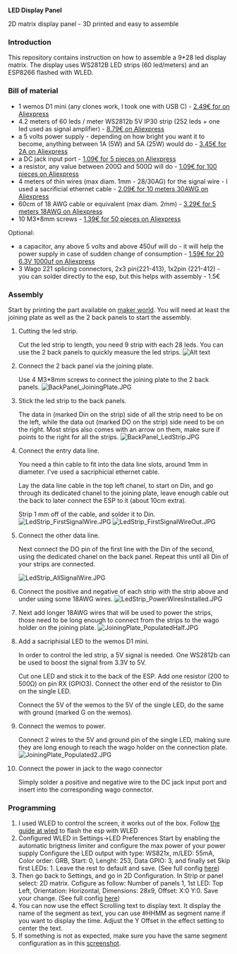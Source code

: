 **LED Display Panel**

2D matrix display panel - 3D printed and easy to assemble

### Introduction

This repository contains instruction on how to assemble a 9*28 led display matrix. The display uses WS2812B LED strips (60 led/meters) and an ESP8266 flashed with WLED.

### Bill of material

- 1 wemos D1 mini (any clones work, I took one with USB C) - [2.49€ for on Aliexpress](https://s.click.aliexpress.com/e/_oFv1SbX)
- 4.2 meters of 60 leds / meter WS2812b 5V IP30 strip (252 leds + one led used as signal amplifier) - [8.79€ on Aliexpress](https://s.click.aliexpress.com/e/_oFkeAhT)
- a 5 volts power supply - depending on how bright you want it to become, anything between 1A (5W) and 5A (25W) would do - [3.45€ for 2A on Aliexpress](https://s.click.aliexpress.com/e/_oFSjq2z)
- a DC jack input port - [1.09€ for 5 pieces on Aliexpress](https://s.click.aliexpress.com/e/_om4srWZ)
- a resistor, any value between 200Ω and 500Ω will do - [1.09€ for 100 pieces on Aliexpress](https://s.click.aliexpress.com/e/_oEi3eEl)
- 4 meters of thin wires (max diam. 1mm - 28/30AG) for the signal wire - I used a sacrificial ethernet cable - [2.09€ for 10 meters 30AWG on Aliexpress](https://s.click.aliexpress.com/e/_omLRoaV)
- 60cm of 18 AWG cable or equivalent (max diam. 2mm) - [3.29€ for 5 meters 18AWG on Aliexpress](https://s.click.aliexpress.com/e/_omLRoaV)
- 10 M3*8mm screws - [1.39€ for 50 pieces on Aliexpress](https://s.click.aliexpress.com/e/_oCGHbgN)

Optional:
- a capacitor, any above 5 volts and above 450uf will do - it will help the power supply in case of sudden change of consumption - [1.59€ for 20 6.3V 1000uf on Aliexpress](https://s.click.aliexpress.com/e/_okpESW5)
- 3 Wago 221 splicing connectors, 2x3 pin(221-413), 1x2pin (221-412) - you can solder directly to the esp, but this helps with assembly - 1.5€ 

### Assembly

Start by printing the part available on [maker world](https://makerworld.com/en/models/1665902). You will need at least the joining plate as well as the 2 back panels to start the assembly.

1. Cutting the led strip. 

   Cut the led strip to length, you need 9 strip with each 28 leds. You can use the 2 back panels to quickly measure the led strips.
   ![Alt text](images/BackPanel_LedStrip_Measurement.JPG?raw=true "StripMeasurement")

2. Connect the 2 back panel via the joining plate. 

   Use 4 M3*8mm screws to connect the joining plate to the 2 back panels.
   ![BackPanel_JoiningPlate.JPG](images/BackPanel_JoiningPlate.JPG "Back panels connected")
3. Stick the led strip to the back panels. 

   The data in (marked Din on the strip) side of all the strip need to be on the left, while the data out (marked DO on the strip) side need to be on the right. Most strips also comes with an arrow on them, make sure if points to the right for all the strips.
   ![BackPanel_LedStrip.JPG](images/BackPanel_LedStrip.JPG "Back panels populated")

4. Connect the entry data line. 

   You need a thin cable to fit into the data line slots, around 1mm in diameter. I've used a sacriphicial ethernet cable.

   Lay the data line cable in the top left chanel, to start on Din, and go through its dedicated chanel to the joining plate, leave enough cable out the back to later connect the ESP to it (about 10cm extra). 

   Strip 1 mm off of the cable, and solder it to Din.
   ![LedStrip_FirstSignalWire.JPG](images/LedStrip_FirstSignalWire.JPG "Signal wire installed")
   ![LedStrip_FirstSignalWireOut.JPG](images/LedStrip_FirstSignalWireOut.JPG)
5. Connect the other data line.

   Next connect the DO pin of the first line with the Din of the second, using the dedicated chanel on the back panel. Repeat this until all Din of your strips are connected.
   
   ![LedStrip_AllSignalWire.JPG](images/LedStrip_AllSignalWire.JPG "Signal wires installed")
6. Connect the positive and negative of each strip with the strip above and under using some 18AWG wires.
   ![LedStrip_PowerWiresInstalled.JPG](images/LedStrip_PowerWiresInstalled.JPG "Power wires installed")
7. Next add longer 18AWG wires that will be used to power the strips, those need to be long enough to connect from the strips to the wago holder on the joining plate.
   ![JoiningPlate_PopulatedHalf.JPG](images/JoiningPlate_PopulatedHalf.JPG "Power connection wires")
8. Add a sacriphisial LED to the wemos D1 mini. 

   In order to control the led strip, a 5V signal is needed. One WS2812b can be used to boost the signal from 3.3V to 5V.

   Cut one LED and stick it to the back of the ESP. Add one resistor (200 to 500Ω) on pin RX (GPIO3). Connect the other end of the resistor to Din on the single LED.

   Connect the 5V of the wemos to the 5V of the single LED, do the same with ground (marked G on the wemos).

9. Connect the wemos to power.

   Connect 2 wires to the 5V and ground pin of the single LED, making sure they are long enough to reach the wago holder on the connection plate.
   ![JoiningPlate_Populated2.JPG](images/JoiningPlate_Populated2.JPG "Wemos connection")

10. Connect the power in jack to the wago connector

    Simply solder a positive and negative wire to the DC jack input port and insert into the corresponding wago connector.

### Programming

1. I used WLED to control the screen, it works out of the box. Follow [the guide at wled](https://kno.wled.ge/basics/getting-started/) to flash the esp with WLED
2. Configured WLED in Settings->LED Preferences
   Start by enabling the automatic brigtness limiter and configure the max power of your power supply
   Configure the LED output with type: WS821x, m/LED: 55mA, Color order: GRB, Start: 0, Lenght: 253, Data GPIO: 3, and finally set Skip first LEDs: 1. Leave the rest to default and save.
   (See full config [here](images/LED_Preferences.png "LED Preferences"))
3. Then go back to Settings, and go in 2D Configuration.
   In Strip or panel select: 2D matrix.
   Cofigure as follow: Number of panels 1, 1st LED: Top Left, Orientation: Horizontal, Dimensions: 28x9, Offset: X:0 Y:0. Save your change.
   (See full config [here](images/2D_Configuration.png "2D Configuration"))
4. You can now use the effect Scrolling text to display text. It display the name of the segment as text, you can use #HHMM as segment name if you want to display the time.
   Adjust the Y Offset in the effect setting to center the text.
5. If something is not as expected, make sure you have the same segment configuration as in this [screenshot](images/Segments.png "Sements confiuration").
